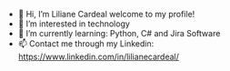 - 👋 Hi, I’m Liliane Cardeal welcome to my profile!
- 👀 I’m interested in technology
- 🌱 I’m currently learning: Python, C# and Jira Software
- 📫 Contact me through my Linkedin: https://www.linkedin.com/in/lilianecardeal/


<!---
lilianecardeal/lilianecardeal is a ✨ special ✨ repository because its `README.md` (this file) appears on your GitHub profile.
You can click the Preview link to take a look at your changes.
--->
